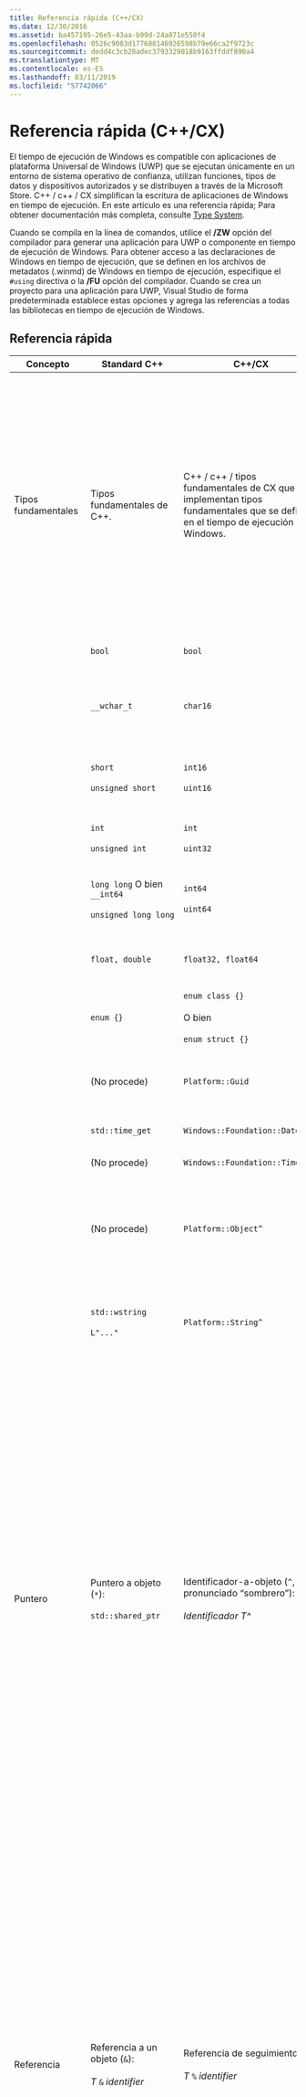 ```yaml
---
title: Referencia rápida (C++/CX)
ms.date: 12/30/2016
ms.assetid: ba457195-26e5-43aa-b99d-24a871e550f4
ms.openlocfilehash: 0526c9083d177688146926598b79e66ca2f9723c
ms.sourcegitcommit: dedd4c3cb28adec3793329018b9163ffddf890a4
ms.translationtype: MT
ms.contentlocale: es-ES
ms.lasthandoff: 03/11/2019
ms.locfileid: "57742066"
---
```

# <a name="quick-reference-ccx"></a>Referencia rápida (C++/CX)

El tiempo de ejecución de Windows es compatible con aplicaciones de plataforma Universal de Windows (UWP) que se ejecutan únicamente en un entorno de sistema operativo de confianza, utilizan funciones, tipos de datos y dispositivos autorizados y se distribuyen a través de la Microsoft Store. C++ / c++ / CX simplifican la escritura de aplicaciones de Windows en tiempo de ejecución. En este artículo es una referencia rápida; Para obtener documentación más completa, consulte [Type System](../cppcx/type-system-c-cx.md).

Cuando se compila en la línea de comandos, utilice el **/ZW** opción del compilador para generar una aplicación para UWP o componente en tiempo de ejecución de Windows. Para obtener acceso a las declaraciones de Windows en tiempo de ejecución, que se definen en los archivos de metadatos (.winmd) de Windows en tiempo de ejecución, especifique el `#using` directiva o la **/FU** opción del compilador. Cuando se crea un proyecto para una aplicación para UWP, Visual Studio de forma predeterminada establece estas opciones y agrega las referencias a todas las bibliotecas en tiempo de ejecución de Windows.

## <a name="quick-reference"></a>Referencia rápida

|Concepto|Standard C++|C++/CX|Comentarios|
|-------------|--------------------|------------------------------------------------------------------|-------------|
|Tipos fundamentales|Tipos fundamentales de C++.|C++ / c++ / tipos fundamentales de CX que implementan tipos fundamentales que se definen en el tiempo de ejecución de Windows.|El `default` contiene el espacio de nombres de C++ / c++ / CX tipos fundamentales integrados. El compilador asigna implícitamente C + + / tipos fundamentales de CX para tipos de C++ estándar.<br /><br /> El `Platform` familia de espacios de nombres contiene tipos que implementan tipos fundamentales de Windows en tiempo de ejecución.|
||`bool`|`bool`|Un valor booleano de 8 bits.|
||`__wchar_t`|`char16`|Un valor no numérico de 16 bits que representa un punto de código Unicode (UTF-16).|
||`short`<br /><br /> `unsigned short`|`int16`<br /><br /> `uint16`|Entero de 16 bits con signo.<br /><br /> Entero de 16 bits sin signo.|
||`int`<br /><br /> `unsigned int`|`int`<br /><br /> `uint32`|Entero de 32 bits con signo.<br /><br /> Entero de 32 bits sin signo.|
||`long long` O bien `__int64`<br /><br /> `unsigned long long`|`int64`<br /><br /> `uint64`|Entero de 64 bits con signo.<br /><br /> Entero de 64 bits sin signo.|
||`float, double`|`float32, float64`|Un número de punto flotante de 32 bits o 64 bits conforme a IEEE 754.|
||`enum {}`|`enum class {}`<br /><br /> O bien<br /><br /> `enum struct {}`|Una enumeración de 32 bits.|
||(No procede)|`Platform::Guid`|Un valor no numérico de 128 bits (GUID) en el espacio de nombres `Platform` .|
||`std::time_get`|`Windows::Foundation::DateTime`|Una estructura de fecha y hora.|
||(No procede)|`Windows::Foundation::TimeSpan`|Una estructura de intervalo de tiempo.|
||(No procede)|`Platform::Object^`|El objeto base con recuento de referencias en la vista de C++ del sistema de tipos en tiempo de ejecución de Windows.|
||`std::wstring`<br /><br /> `L"..."`|`Platform::String^`|`Platform::String^` es una secuencia inmutable con recuento de referencias de caracteres Unicode que representan texto.|
|Puntero|Puntero a objeto (`*`):<br /><br /> `std::shared_ptr`|Identificador-a-objeto (`^`, pronunciado “sombrero”):<br /><br /> *Identificador T^*|Todas las clases de Windows en tiempo de ejecución se declaran con el modificador "identificador a objeto". Se obtiene acceso a los miembros del objeto mediante el operador de acceso de miembro de clase flecha (`->`).<br /><br /> El modificador de hat significa "puntero a un objeto en tiempo de ejecución de Windows que es automáticamente referencia contada." Más concretamente, el "identificador a objeto" declara que el compilador debe insertar código para administrar automáticamente el recuento de referencias del objeto y eliminar el objeto si el recuento de referencias llega a cero.|
|Referencia|Referencia a un objeto (`&`):<br /><br /> *T* `&` *identifier*|Referencia de seguimiento (`%`):<br /><br /> *T* `%` *identifier*|Modificador de hacer referencia a solo en tiempo de ejecución de Windows se pueden declarar tipos utilizando el seguimiento. Se obtiene acceso a los miembros del objeto mediante el operador de acceso de miembro de clase punto (`.`).<br /><br /> La referencia de seguimiento significa "una referencia a un objeto de tiempo de ejecución de Windows que automáticamente se cuentan las referencias". Más concretamente, una referencia de seguimiento declara que el compilador debe insertar código para administrar automáticamente el recuento de referencias del objeto y eliminar el objeto si el recuento de referencias llega a cero.|
|declaración de tipos dinámica|`new`|`ref new`|Asigna un objeto en tiempo de ejecución de Windows y, a continuación, devuelve un identificador a ese objeto.|
|administración de vigencia de objeto|`delete` *identifier*<br /><br /> `delete[]`  *identifier*|(Invoca el destructor).|La vigencia la determina el recuento de referencias. Una llamada para eliminar llama al destructor pero en sí no libera memoria.|
|declaración de matriz|*Identificador T* `[]`<br /><br /> `std::array` *identifier*|`Array<` *T* `^>^` *identifier* `(` *size* `)`<br /><br /> O bien<br /><br /> `WriteOnlyArray<` *T* `^>`  *identifier* `(` *size* `)`|Declara una matriz de solo escritura modificable unidimensional de tipo T^. La matriz en sí también es un objeto con recuento de referencias que se debe declarar mediante el modificador "identificador a objeto".<br /><br /> Las declaraciones de matriz utilizan una clase de encabezado de plantilla que se encuentra en el espacio de nombres `Platform` .|
|declaración de clase|`class`  *identifier* `{}`<br /><br /> `struct` *identifier* `{}`|`ref class` *identifier* `{}`<br /><br /> `ref struct` *identifier* `{}`|Declara una clase en tiempo de ejecución que tiene accesibilidad privada predeterminada.<br /><br /> Declara una clase en tiempo de ejecución que tiene accesibilidad pública predeterminada.|
|declaración de estructura|`struct` *identifier* `{}`<br /><br /> (es decir, una estructura Plain Old Data (POD))|`value class` *identifier* `{}`<br /><br /> `value struct` *identifier* `{}`|Declara un struct de POD que tiene accesibilidad privada predeterminada.<br /><br /> Una clase de valor se puede representar en metadatos de Windows, pero una clase de C++ estándar no se puede.<br /><br /> Declara un struct de POD que tiene accesibilidad pública predeterminada.<br /><br /> Un struct de valor se puede representar en metadatos de Windows, pero un struct de C++ estándar no se puede.|
|declaración de interfaz|clase abstracta que solo contiene funciones virtuales puras.|`interface class` *identifier* `{}`<br /><br /> `interface struct` *identifier* `{}`|Declara una interfaz que tiene accesibilidad privada predeterminada.<br /><br /> Declara una interfaz que tiene accesibilidad pública predeterminada.|
|delegado|`std::function`|`public delegate` *tipo de valor devuelto* *delegate-type-identifier* `(` *[parámetros]* `);`|Declara un objeto que se puede invocar como una llamada de función.|
|evento|(No procede)|`event` *delegate-type-identifier* *event-identifier* `;`<br /><br /> *delegate-type-identifier* *delegate-identifier* = `ref new`*delegate-type-identifier*`( this`*[, parámetros]*`);`<br /><br /> *event-identifier* `+=` *delegate-identifier* `;`<br /><br /> O bien<br /><br /> `EventRegistrationToken` *token-identifier* = *obj*`.`*event-identifier*`+=`*delegate-identifier*`;`<br /><br /> O bien<br /><br /> `auto` *token-identifier* = *obj*. *event-identifier*`::add(`*delegate-identifier*`);`<br /><br /> *obj* `.` *event-identifier* `-=` *token-identifier* `;`<br /><br /> O bien<br /><br /> *obj* `.` *event-identifier* `::remove(` *token-identifier* `);`|Declare un objeto de evento, que almacena una colección de controladores de eventos (delegados) a los que se llama cuando se produce un evento.<br /><br /> Crear un controlador de eventos.<br /><br /> Agrega un controlador de eventos.<br /><br /> Cuando se agrega un controlador de eventos, se devuelve un token de evento (*token-identifier*). Si vas a quitar explícitamente el controlador de eventos, debes guardar el token de evento para uso posterior.<br /><br /> Quita un controlador de eventos.<br /><br /> Para quitar un controlador de eventos, debes especificar el token de evento que guardaste al agregar el controlador de eventos.|
|propiedad|(No procede)|`property` *T* *identifier*;<br /><br /> `property` *T* *identifier* `[` *índice* `];`<br /><br /> `property` *T* `default[` *índice* `];`|Declara que se tiene acceso a una función miembro de clase o de objeto mediante la misma sintaxis que se utiliza para tener acceso a un miembro de datos o a un elemento de matriz indizado.<br /><br /> Declara una propiedad en una función miembro de clase o de objeto.<br /><br /> Declara una propiedad indizada en una función miembro de objeto.<br /><br /> Declara una propiedad indizada en una función miembro de clase.|
|Tipos parametrizados|plantillas|`generic <typename` *T* `> interface class` *identifier* `{}`<br /><br /> `generic <typename` *T* `> delegate` *[return-type]* *delegate-identifier* `() {}`|Declara una clase de interfaz parametrizada.<br /><br /> Declara un delegado parametrizado.|
|Tipos de valor que aceptan valores NULL|`boost::optional<T>`|[Platform:: ibox \<T >](../cppcx/platform-ibox-interface.md)|Permite a variables de tipos escalares y structs de valor obtener un valor de `nullptr`.|

## <a name="see-also"></a>Vea también

[Referencia del lenguaje de Visual C++](../cppcx/visual-c-language-reference-c-cx.md)
